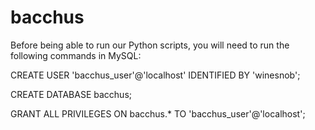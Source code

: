 # bacchus

Before being able to run our Python scripts, you will need to run the following commands in MySQL:

CREATE USER 'bacchus_user'@'localhost' IDENTIFIED BY 'winesnob';

CREATE DATABASE bacchus;

GRANT ALL PRIVILEGES ON bacchus.* TO 'bacchus_user'@'localhost';